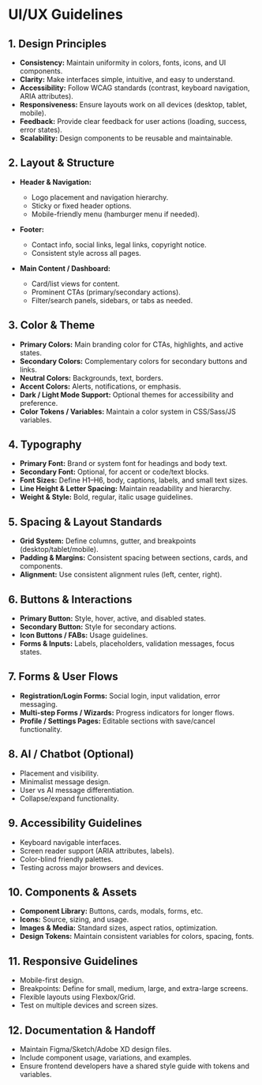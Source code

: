 # UI/UX Guidelines

## 1. Design Principles

* **Consistency:** Maintain uniformity in colors, fonts, icons, and UI components.
* **Clarity:** Make interfaces simple, intuitive, and easy to understand.
* **Accessibility:** Follow WCAG standards (contrast, keyboard navigation, ARIA attributes).
* **Responsiveness:** Ensure layouts work on all devices (desktop, tablet, mobile).
* **Feedback:** Provide clear feedback for user actions (loading, success, error states).
* **Scalability:** Design components to be reusable and maintainable.

## 2. Layout & Structure

* **Header & Navigation:**

  * Logo placement and navigation hierarchy.
  * Sticky or fixed header options.
  * Mobile-friendly menu (hamburger menu if needed).

* **Footer:**

  * Contact info, social links, legal links, copyright notice.
  * Consistent style across all pages.

* **Main Content / Dashboard:**

  * Card/list views for content.
  * Prominent CTAs (primary/secondary actions).
  * Filter/search panels, sidebars, or tabs as needed.

## 3. Color & Theme

* **Primary Colors:** Main branding color for CTAs, highlights, and active states.
* **Secondary Colors:** Complementary colors for secondary buttons and links.
* **Neutral Colors:** Backgrounds, text, borders.
* **Accent Colors:** Alerts, notifications, or emphasis.
* **Dark / Light Mode Support:** Optional themes for accessibility and preference.
* **Color Tokens / Variables:** Maintain a color system in CSS/Sass/JS variables.

## 4. Typography

* **Primary Font:** Brand or system font for headings and body text.
* **Secondary Font:** Optional, for accent or code/text blocks.
* **Font Sizes:** Define H1–H6, body, captions, labels, and small text sizes.
* **Line Height & Letter Spacing:** Maintain readability and hierarchy.
* **Weight & Style:** Bold, regular, italic usage guidelines.

## 5. Spacing & Layout Standards

* **Grid System:** Define columns, gutter, and breakpoints (desktop/tablet/mobile).
* **Padding & Margins:** Consistent spacing between sections, cards, and components.
* **Alignment:** Use consistent alignment rules (left, center, right).

## 6. Buttons & Interactions

* **Primary Button:** Style, hover, active, and disabled states.
* **Secondary Button:** Style for secondary actions.
* **Icon Buttons / FABs:** Usage guidelines.
* **Forms & Inputs:** Labels, placeholders, validation messages, focus states.

## 7. Forms & User Flows

* **Registration/Login Forms:** Social login, input validation, error messaging.
* **Multi-step Forms / Wizards:** Progress indicators for longer flows.
* **Profile / Settings Pages:** Editable sections with save/cancel functionality.

## 8. AI / Chatbot (Optional)

* Placement and visibility.
* Minimalist message design.
* User vs AI message differentiation.
* Collapse/expand functionality.

## 9. Accessibility Guidelines

* Keyboard navigable interfaces.
* Screen reader support (ARIA attributes, labels).
* Color-blind friendly palettes.
* Testing across major browsers and devices.

## 10. Components & Assets

* **Component Library:** Buttons, cards, modals, forms, etc.
* **Icons:** Source, sizing, and usage.
* **Images & Media:** Standard sizes, aspect ratios, optimization.
* **Design Tokens:** Maintain consistent variables for colors, spacing, fonts.

## 11. Responsive Guidelines

* Mobile-first design.
* Breakpoints: Define for small, medium, large, and extra-large screens.
* Flexible layouts using Flexbox/Grid.
* Test on multiple devices and screen sizes.

## 12. Documentation & Handoff

* Maintain Figma/Sketch/Adobe XD design files.
* Include component usage, variations, and examples.
* Ensure frontend developers have a shared style guide with tokens and variables.